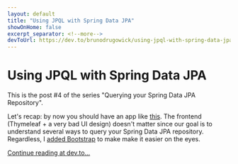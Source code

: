 ```yaml
---
layout: default
title: "Using JPQL with Spring Data JPA"
showOnHome: false
excerpt_separator: <!--more-->
devToUrl: https://dev.to/brunodrugowick/using-jpql-with-spring-data-jpa-48c0
---
```


# Using JPQL with Spring Data JPA

This is the post #4 of the series "Querying your Spring Data JPA Repository".

Let's recap: by now you should have an app like [this](https://jpa-queries-blog-post.herokuapp.com/). The frontend (Thymeleaf + a very bad UI design) doesn't matter since our goal is to understand several ways to query your Spring Data JPA repository. Regardless, I [added Bootstrap](https://github.com/brunodrugowick/jpa-queries-blog-post/commit/020142ef12d5f2413837df50d341c459e8f10154) to make make it easier on the eyes.

<!--more-->

<a href="https://dev.to/brunodrugowick/using-jpql-with-spring-data-jpa-48c0" target="_blank">Continue reading at dev.to...</a>
